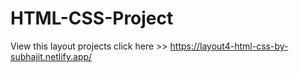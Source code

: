 # HTML-CSS-Project
View this layout projects click here >>   https://layout4-html-css-by-subhajit.netlify.app/
